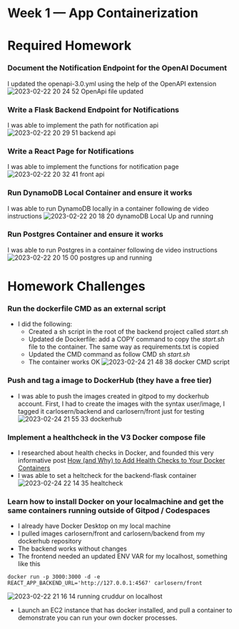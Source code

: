 # Week 1 — App Containerization

# Required Homework

### Document the Notification Endpoint for the OpenAI Document

I updated the openapi-3.0.yml using the help of the OpenAPI extension
![2023-02-22 20 24 52 OpenApi file updated](https://user-images.githubusercontent.com/9203226/221331750-89ae14aa-e833-4656-8d8d-087eebf52135.jpg)

### Write a Flask Backend Endpoint for Notifications

I was able to implement the path for notification api
![2023-02-22 20 29 51 backend api](https://user-images.githubusercontent.com/9203226/221331771-2e93fa24-91cc-42e2-845a-b31915070db3.jpg)

### Write a React Page for Notifications

I was able to implement the functions for notification page
![2023-02-22 20 32 41 front api](https://user-images.githubusercontent.com/9203226/221331840-fa7fbb2d-93e9-4171-8f3c-3a606303067e.jpg)

### Run DynamoDB Local Container and ensure it works
I was able to run DynamoDB locally in a container following de video instructions
![2023-02-22 20 18 20 dynamoDB Local Up and running](https://user-images.githubusercontent.com/9203226/221331891-7a40b372-b601-4a58-a36f-458be7382b45.jpg)

### Run Postgres Container and ensure it works
I was able to run Postgres in a container following de video instructions
![2023-02-22 20 15 00 postgres up and running](https://user-images.githubusercontent.com/9203226/221331913-2140be67-6bd3-45f7-b396-d4953a74404c.jpg)







# Homework Challenges

### Run the dockerfile CMD as an external script
  - I did the following:
      - Created a sh script in the root of the backend project called _start.sh_
      - Updated de Dockerfile: add a COPY command to copy the _start.sh_ file to the container. The same way as requirements.txt is copied
      - Updated the CMD command as follow CMD sh _start.sh_
      - The container works OK
![2023-02-24 21 48 38 docker CMD script](https://user-images.githubusercontent.com/9203226/221331270-26db9b52-343d-412d-aa93-1739a6f1b995.jpg)


### Push and tag a image to DockerHub (they have a free tier)
  - I was able to push the images created in gitpod to my dockerhub account. First, I had to create the images with the syntax user/image, I tagged it carlosern/backend and carlosern/front just for testing
![2023-02-24 21 55 33 dockerhub](https://user-images.githubusercontent.com/9203226/221331337-7b507834-5d72-43d7-bbf4-6414b0ea1497.jpg)


 

 

### Implement a healthcheck in the V3 Docker compose file
  - I researched about health checks in Docker, and founded this very informative post  [How (and Why) to Add Health Checks to Your Docker Containers](https://www.howtogeek.com/devops/how-and-why-to-add-health-checks-to-your-docker-containers/)
  - I was able to set a heltcheck for the backend-flask container
   ![2023-02-24 22 14 35 healtcheck](https://user-images.githubusercontent.com/9203226/221331413-c4b09856-e41a-400b-b374-fa699792aefb.jpg)
 
    
 ### Learn how to install Docker on your localmachine and get the same containers running outside of Gitpod / Codespaces
  - I already have Docker Desktop on my local machine
  - I pulled images carlosern/front and carlosern/backend  from my dockerhub repository
  - The backend works without changes
  - The frontend needed an updated ENV VAR for my localhost, something like this

  ```
  docker run -p 3000:3000 -d -e REACT_APP_BACKEND_URL='http://127.0.0.1:4567' carlosern/front
  ```
![2023-02-22 21 16 14 running cruddur on localhost](https://user-images.githubusercontent.com/9203226/221331658-e2b4abdc-1b50-4db9-86c5-73b67ad04cdf.jpg)


- Launch an EC2 instance that has docker installed, and pull a container to demonstrate you can run your own docker processes.
